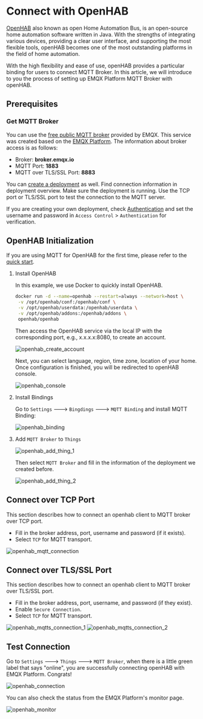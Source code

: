 # Connect with OpenHAB

[OpenHAB](https://www.openhab.org/) also known as open Home Automation Bus, is an open-source home automation software written in Java. With the strengths of integrating various devices, providing a clear user interface, and supporting the most flexible tools, openHAB becomes one of the most outstanding platforms in the field of home automation.

With the high flexibility and ease of use, openHAB provides a particular binding for users to connect MQTT Broker. In this article, we will introduce to you the process of setting up EMQX Platform MQTT Broker with openHAB.

## Prerequisites

### Get MQTT Broker

You can use the [free public MQTT broker](https://www.emqx.com/en/mqtt/public-mqtt5-broker) provided by EMQX. This service was created based on the [EMQX Platform](https://www.emqx.com/en/cloud). The information about broker access is as follows:

- Broker: **broker.emqx.io**
- MQTT Port: **1883**
- MQTT over TLS/SSL Port: **8883**

You can [create a deployment](../create/overview.md) as well. Find connection information in deployment overview. Make sure the deployment is running. Use the TCP port or TLS/SSL port to test the connection to the MQTT server.

If you are creating your own deployment, check [Authentication](../deployments/auth_overview.md) and set the username and password in `Access Control` > `Authentication` for verification.

## OpenHAB Initialization

If you are using MQTT for OpenHAB for the first time, please refer to the [quick start](https://www.openhab.org/addons/bindings/mqtt/).

1. Install OpenHAB

   In this example, we use Docker to quickly install OpenHAB.

   ```bash
   docker run -d --name=openhab --restart=always --network=host \
    -v /opt/openhab/conf:/openhab/conf \
    -v /opt/openhab/userdata:/openhab/userdata \
    -v /opt/openhab/addons:/openhab/addons \
    openhab/openhab
   ```

   Then access the OpenHAB service via the local IP with the corresponding port, e.g., x.x.x.x:8080, to create an account.

   ![openhab_create_account](./_assets/openhab_create_account.png)

   Next, you can select language, region, time zone, location of your home. Once configuration is finished, you will be redirected to openHAB console.

   ![openhab_console](./_assets/openhab_console.png)

2. Install Bindings

   Go to `Settings` ---> `Bingdings` ---> `MQTT Binding` and install MQTT Binding:

   ![openhab_binding](./_assets/openhab_binding.png)

3. Add `MQTT Broker` to `Things`

   ![openhab_add_thing_1](./_assets/openhab_add_thing_1.png)

   Then select `MQTT Broker` and fill in the information of the deployment we created before.

   ![openhab_add_thing_2](./_assets/openhab_add_thing_2.png)

## Connect over TCP Port

This section describes how to connect an openhab client to MQTT broker over TCP port.

- Fill in the broker address, port, username and password (if it exists).
- Select `TCP` for MQTT transport.

![openhab_mqtt_connection](./_assets/openhab_mqtt_connection.png)

## Connect over TLS/SSL Port

This section describes how to connect an openhab client to MQTT broker over TLS/SSL port.

- Fill in the broker address, port, username, and password (if they exist).
- Enable `Secure Connection`.
- Select `TCP` for MQTT transport.

![openhab_mqtts_connection_1](./_assets/openhab_mqtts_connection_1.png)
![openhab_mqtts_connection_2](./_assets/openhab_mqtts_connection_2.png)

## Test Connection

Go to `Settings` ---> `Things` ---> `MQTT Broker`, when there is a little green label that says "online", you are successfully connecting openHAB with EMQX Platform. Congrats!

![openhab_connection](./_assets/openhab_connection.png)

You can also check the status from the EMQX Platform's monitor page.

![openhab_monitor](./_assets/openhab_monitor.png)
